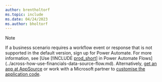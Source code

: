 ```yaml
---
author: brentholtorf
ms.topic: include
ms.date: 04/24/2023
ms.author: bholtorf
---
```


> [!NOTE]
> If a business scenario requires a workflow event or response that is not supported in the default version, sign up for Power Automate. For more information, see [Use [!INCLUDE [prod_short](prod_short.md)] in Power Automate Flows](../across-how-use-financials-data-source-flow.md). Alternatively, [get an app at AppSource](https://go.microsoft.com/fwlink/?linkid=2081646) or work with a Microsoft partner to [customise the application code](/dynamics365/business-central/dev-itpro/developer/devenv-walkthrough-workflow-events-responses).
